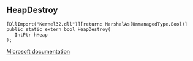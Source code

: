 ## HeapDestroy

```
[DllImport("Kernel32.dll")][return: MarshalAs(UnmanagedType.Bool)]
public static extern bool HeapDestroy(
   IntPtr hHeap
);
```

[Microsoft documentation](https://docs.microsoft.com/en-us/windows/win32/api/heapapi/nf-heapapi-heapdestroy)
